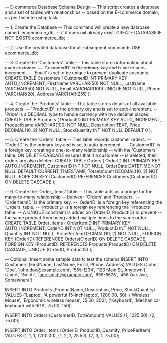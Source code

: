 -- E-commerce Database Schema Design
-- This script creates a database and a set of tables with relationships
-- based on the E-commerce domain, as per the internship task.

-- 1. Create the Database
-- This command will create a new database named 'ecommerce_db'
-- if it does not already exist.
CREATE DATABASE IF NOT EXISTS ecommerce_db;

-- 2. Use the created database for all subsequent commands
USE ecommerce_db;

-- 3. Create the 'Customers' table
-- This table stores information about each customer.
-- 'CustomerID' is the primary key and is set to auto-increment.
-- 'Email' is set to be unique to prevent duplicate accounts.
CREATE TABLE Customers (
    CustomerID INT PRIMARY KEY AUTO_INCREMENT,
    FirstName VARCHAR(50) NOT NULL,
    LastName VARCHAR(50) NOT NULL,
    Email VARCHAR(100) UNIQUE NOT NULL,
    Phone VARCHAR(20),
    Address VARCHAR(255)
);

-- 4. Create the 'Products' table
-- This table stores details of all available products.
-- 'ProductID' is the primary key and is set to auto-increment.
-- 'Price' is a DECIMAL type to handle currency with two decimal places.
CREATE TABLE Products (
    ProductID INT PRIMARY KEY AUTO_INCREMENT,
    ProductName VARCHAR(100) NOT NULL,
    Description TEXT,
    Price DECIMAL(10, 2) NOT NULL,
    StockQuantity INT NOT NULL DEFAULT 0
);

-- 5. Create the 'Orders' table
-- This table records customer orders.
-- 'OrderID' is the primary key and is set to auto-increment.
-- 'CustomerID' is a foreign key, creating a one-to-many relationship
-- with the 'Customers' table. ON DELETE CASCADE ensures that if a customer
-- is deleted, their orders are also deleted.
CREATE TABLE Orders (
    OrderID INT PRIMARY KEY AUTO_INCREMENT,
    CustomerID INT NOT NULL,
    OrderDate DATETIME NOT NULL DEFAULT CURRENT_TIMESTAMP,
    TotalAmount DECIMAL(10, 2) NOT NULL,
    FOREIGN KEY (CustomerID) REFERENCES Customers(CustomerID) ON DELETE CASCADE
);

-- 6. Create the 'Order_Items' table
-- This table acts as a bridge for the many-to-many relationship
-- between 'Orders' and 'Products'.
-- 'OrderItemID' is the primary key.
-- 'OrderID' is a foreign key referencing the 'Orders' table.
-- 'ProductID' is a foreign key referencing the 'Products' table.
-- A UNIQUE constraint is added on (OrderID, ProductID) to prevent
-- the same product from being added multiple times to the same order.
CREATE TABLE Order_Items (
    OrderItemID INT PRIMARY KEY AUTO_INCREMENT,
    OrderID INT NOT NULL,
    ProductID INT NOT NULL,
    Quantity INT NOT NULL,
    PricePerItem DECIMAL(10, 2) NOT NULL,
    FOREIGN KEY (OrderID) REFERENCES Orders(OrderID) ON DELETE CASCADE,
    FOREIGN KEY (ProductID) REFERENCES Products(ProductID) ON DELETE CASCADE,
    UNIQUE (OrderID, ProductID)
);

-- Optional: Insert some sample data to test the schema
INSERT INTO Customers (FirstName, LastName, Email, Phone, Address) VALUES
('John', 'Doe', 'john.doe@example.com', '555-1234', '123 Main St, Anytown'),
('Jane', 'Smith', 'jane.smith@example.com', '555-5678', '456 Oak Ave, Somewhere');

INSERT INTO Products (ProductName, Description, Price, StockQuantity) VALUES
('Laptop', 'A powerful 15-inch laptop', 1200.00, 50),
('Wireless Mouse', 'Ergonomic wireless mouse', 25.50, 200),
('Keyboard', 'Mechanical keyboard with RGB', 75.00, 150);

INSERT INTO Orders (CustomerID, TotalAmount) VALUES
(1, 1225.50),
(2, 75.00);

INSERT INTO Order_Items (OrderID, ProductID, Quantity, PricePerItem) VALUES
(1, 1, 1, 1200.00),
(1, 2, 1, 25.50),
(2, 3, 1, 75.00);
